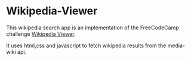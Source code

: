 # Wikipedia-Viewer

This wikipedia search app is an implementation of the FreeCodeCamp challenge [Wikipedia Viewer](https://www.freecodecamp.org/learn/coding-interview-prep/take-home-projects/build-a-wikipedia-viewer).

It uses html,css and javascript to fetch wikipedia results from the media-wiki api.
